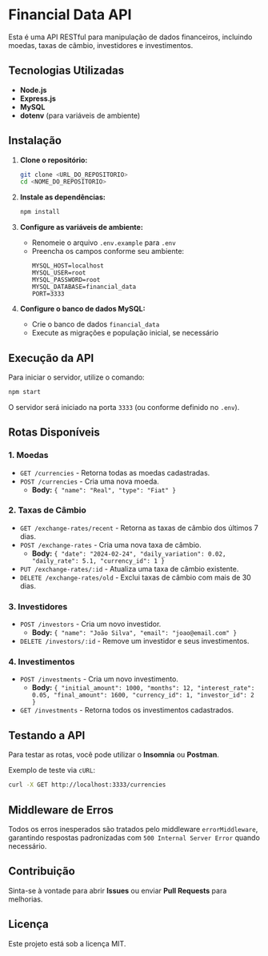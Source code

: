 # Financial Data API

Esta é uma API RESTful para manipulação de dados financeiros, incluindo moedas, taxas de câmbio, investidores e investimentos.

## Tecnologias Utilizadas
- **Node.js**
- **Express.js**
- **MySQL**
- **dotenv** (para variáveis de ambiente)

## Instalação

1. **Clone o repositório:**
   ```sh
   git clone <URL_DO_REPOSITORIO>
   cd <NOME_DO_REPOSITORIO>
   ```

2. **Instale as dependências:**
   ```sh
   npm install
   ```

3. **Configure as variáveis de ambiente:**
   - Renomeie o arquivo `.env.example` para `.env`
   - Preencha os campos conforme seu ambiente:
     ```env
     MYSQL_HOST=localhost
     MYSQL_USER=root
     MYSQL_PASSWORD=root
     MYSQL_DATABASE=financial_data
     PORT=3333
     ```

4. **Configure o banco de dados MySQL:**
   - Crie o banco de dados `financial_data`
   - Execute as migrações e população inicial, se necessário

## Execução da API

Para iniciar o servidor, utilize o comando:
```sh
npm start
```
O servidor será iniciado na porta `3333` (ou conforme definido no `.env`).

## Rotas Disponíveis

### 1. **Moedas**
- `GET /currencies` - Retorna todas as moedas cadastradas.
- `POST /currencies` - Cria uma nova moeda.
  - **Body:** `{ "name": "Real", "type": "Fiat" }`

### 2. **Taxas de Câmbio**
- `GET /exchange-rates/recent` - Retorna as taxas de câmbio dos últimos 7 dias.
- `POST /exchange-rates` - Cria uma nova taxa de câmbio.
  - **Body:** `{ "date": "2024-02-24", "daily_variation": 0.02, "daily_rate": 5.1, "currency_id": 1 }`
- `PUT /exchange-rates/:id` - Atualiza uma taxa de câmbio existente.
- `DELETE /exchange-rates/old` - Exclui taxas de câmbio com mais de 30 dias.

### 3. **Investidores**
- `POST /investors` - Cria um novo investidor.
  - **Body:** `{ "name": "João Silva", "email": "joao@email.com" }`
- `DELETE /investors/:id` - Remove um investidor e seus investimentos.

### 4. **Investimentos**
- `POST /investments` - Cria um novo investimento.
  - **Body:** `{ "initial_amount": 1000, "months": 12, "interest_rate": 0.05, "final_amount": 1600, "currency_id": 1, "investor_id": 2 }`
- `GET /investments` - Retorna todos os investimentos cadastrados.

## Testando a API

Para testar as rotas, você pode utilizar o **Insomnia** ou **Postman**.

Exemplo de teste via `cURL`:
```sh
curl -X GET http://localhost:3333/currencies
```

## Middleware de Erros
Todos os erros inesperados são tratados pelo middleware `errorMiddleware`, garantindo respostas padronizadas com `500 Internal Server Error` quando necessário.

## Contribuição
Sinta-se à vontade para abrir **Issues** ou enviar **Pull Requests** para melhorias.

## Licença
Este projeto está sob a licença MIT.

